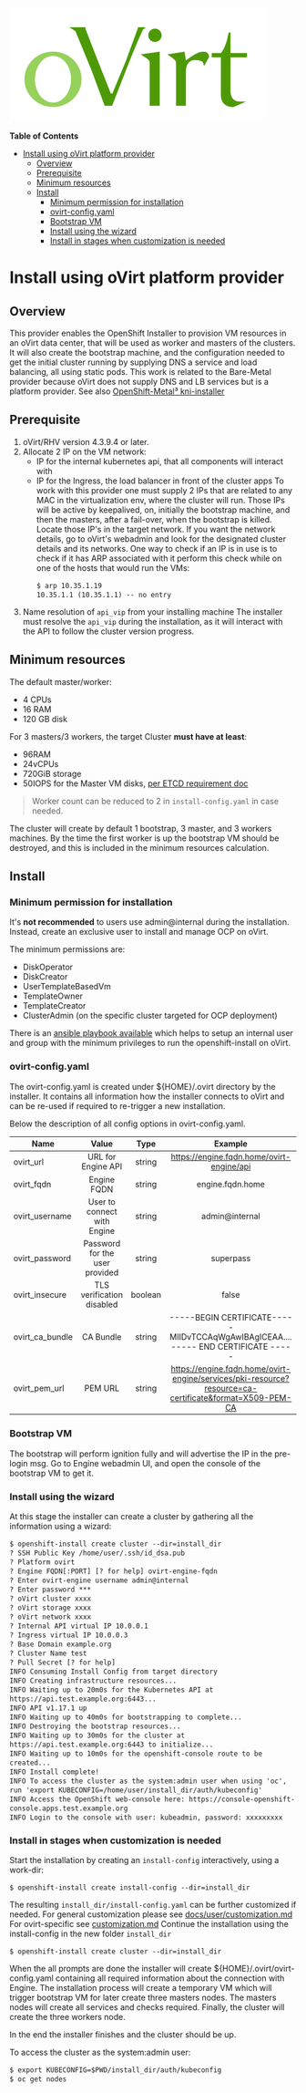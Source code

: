 ![oVirt Logo](./images/oVirt-logo.png#center)

**Table of Contents**

- [Install using oVirt platform provider](#install-using-ovirt-platform-provider)
  * [Overview](#overview)
  * [Prerequisite](#prerequisite)
  * [Minimum resources](#minimum-resources)
  * [Install](#install)
    + [Minimum permission for installation](#minimum-permission-for-installation)
    + [ovirt-config.yaml](#ovirt-configyaml)
    + [Bootstrap VM](#bootstrap-vm)
    + [Install using the wizard](#install-using-the-wizard)
    + [Install in stages when customization is needed](#install-in-stages-when-customization-is-needed)

# Install using oVirt platform provider 

## Overview

This provider enables the OpenShift Installer to provision VM resources in an 
oVirt data center, that will be used as worker and masters of the clusters. It 
will also create the bootstrap machine, and the configuration needed to get 
the initial cluster running by supplying DNS a service and load balancing, all 
using static pods. 
This work is related to the Bare-Metal provider because oVirt does not supply 
DNS and LB services but is a platform provider. See also [OpenShift-Metal³ kni-installer](https://github.com/openshift-metal3/kni-installer)
 

## Prerequisite

1. oVirt/RHV version 4.3.9.4 or later. 
2. Allocate 2 IP on the VM network:
    - IP for the internal kubernetes api, that all components will interact with 
    - IP for the Ingress, the load balancer in front of the cluster apps 
    To work with this provider one must supply 2 IPs that are related to any MAC 
    in the virtualization env, where the cluster will run. Those IPs will be active 
    by keepalived, on, initially the bootstrap machine, and then the masters, after 
    a fail-over, when the bootstrap is killed. 
    Locate those IP's in the target network. If you want the network details, go to 
    oVirt's webadmin and look for the designated cluster details and its networks. 
    One way to check if an IP is in use is to check if it has ARP associated with it 
    perform this check while on one of the hosts that would run the VMs: 
       ```console
       $ arp 10.35.1.19
       10.35.1.1 (10.35.1.1) -- no entry
       ```
3. Name resolution of `api_vip` from your installing machine 
The installer must resolve the `api_vip` during the installation, as it will 
interact with the API to follow the cluster version progress. 


## Minimum resources

The default master/worker:
- 4 CPUs
- 16 RAM
- 120 GB disk

For 3 masters/3 workers, the target Cluster **must have at least**:
- 96RAM
- 24vCPUs
- 720GiB storage
- 50IOPS for the Master VM disks, [per ETCD requirement doc](https://github.com/etcd-io/etcd/blob/master/Documentation/op-guide/hardware.md)

> Worker count can be reduced to 2 in `install-config.yaml` in case needed.

The cluster will create by default 1 bootstrap, 3 master, and 3 workers machines. 
By the time the first worker is up the bootstrap VM should be destroyed, and this 
is included in the minimum resources calculation.


## Install 

### Minimum permission for installation

It's **not recommended** to users use admin@internal during the installation. Instead, create an exclusive user to install and manage OCP on oVirt.

The minimum permissions are:
- DiskOperator
- DiskCreator
- UserTemplateBasedVm
- TemplateOwner
- TemplateCreator
- ClusterAdmin  (on the specific cluster targeted for OCP deployment)

There is an [ansible playbook available](https://github.com/oVirt/ocp-on-ovirt/tree/master/installer-tools/ocpadmin) which helps to setup an internal user and group with the minimum privileges to run the openshift-install on oVirt.

### ovirt-config.yaml

The ovirt-config.yaml is created under ${HOME}/.ovirt directory by the installer.
It contains all information how the installer connects to oVirt and can be re-used
if required to re-trigger a new installation.

Below the description of all config options in ovirt-config.yaml.

| Name           | Value                          | Type     | Example                                                                                                |
| ---------------|:------------------------------:|:--------:|:------------------------------------------------------------------------------------------------------:|
| ovirt_url      | URL for Engine API             | string   | https://engine.fqdn.home/ovirt-engine/api                                                              |
| ovirt_fqdn     | Engine FQDN                    | string   | engine.fqdn.home                                                                                       |
| ovirt_username | User to connect with Engine    | string   | admin@internal                                                                                         |
| ovirt_password | Password for the user provided | string   | superpass                                                                                              |
| ovirt_insecure | TLS verification disabled      | boolean  | false                                                                                                  |
| ovirt_ca_bundle| CA Bundle                      | string   | -----BEGIN CERTIFICATE----- MIIDvTCCAqWgAwIBAgICEAA.... ----- END CERTIFICATE -----                    |
| ovirt_pem_url  | PEM URL                        | string   | https://engine.fqdn.home/ovirt-engine/services/pki-resource?resource=ca-certificate&format=X509-PEM-CA |


### Bootstrap VM

The bootstrap will perform ignition fully and will advertise the IP in the
pre-login msg. Go to Engine webadmin UI, and open the console of the bootstrap
VM to get it.


### Install using the wizard 

At this stage the installer can create a cluster by gathering all the information 
using a wizard:
```console
$ openshift-install create cluster --dir=install_dir
? SSH Public Key /home/user/.ssh/id_dsa.pub
? Platform ovirt
? Engine FQDN[:PORT] [? for help] ovirt-engine-fqdn
? Enter ovirt-engine username admin@internal
? Enter password ***
? oVirt cluster xxxx
? oVirt storage xxxx
? oVirt network xxxx
? Internal API virtual IP 10.0.0.1
? Ingress virtual IP 10.0.0.3
? Base Domain example.org
? Cluster Name test
? Pull Secret [? for help]
INFO Consuming Install Config from target directory
INFO Creating infrastructure resources...
INFO Waiting up to 20m0s for the Kubernetes API at https://api.test.example.org:6443...
INFO API v1.17.1 up
INFO Waiting up to 40m0s for bootstrapping to complete...
INFO Destroying the bootstrap resources...
INFO Waiting up to 30m0s for the cluster at https://api.test.example.org:6443 to initialize...
INFO Waiting up to 10m0s for the openshift-console route to be created...
INFO Install complete!
INFO To access the cluster as the system:admin user when using 'oc', run 'export KUBECONFIG=/home/user/install_dir/auth/kubeconfig'
INFO Access the OpenShift web-console here: https://console-openshift-console.apps.test.example.org
INFO Login to the console with user: kubeadmin, password: xxxxxxxxx
```


### Install in stages when customization is needed 

Start the installation by creating an `install-config` interactively, using a work-dir:

```console
$ openshift-install create install-config --dir=install_dir
``` 

The resulting `install_dir/install-config.yaml` can be further customized if needed.
For general customization please see [docs/user/customization.md](../customization.md#platform-customization)
For ovirt-specific see [customization.md](./customization.md) 
Continue the installation using the install-config in the new folder `install_dir`

```console
$ openshift-install create cluster --dir=install_dir
``` 

When the all prompts are done the installer will create ${HOME}/.ovirt/ovirt-config.yaml
containing all required information about the connection with Engine.
The installation process will create a temporary VM which will trigger bootstrap VM
for later create three masters nodes. The masters nodes will create all services and
checks required. Finally, the cluster will create the three workers node.

In the end the installer finishes and the cluster should be up.

To access the cluster as the system:admin user: 

```console
$ export KUBECONFIG=$PWD/install_dir/auth/kubeconfig
$ oc get nodes
```
